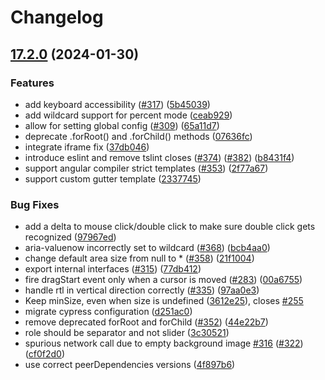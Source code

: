 # Changelog

## [17.2.0](https://github.com/angular-split/angular-split/compare/angular-split-v17.1.1...angular-split-v17.2.0) (2024-01-30)

### Features

- add keyboard accessibility ([#317](https://github.com/angular-split/angular-split/issues/317)) ([5b45039](https://github.com/angular-split/angular-split/commit/5b450398cffed30642ffc133b3d578f3fd8f303b))
- add wildcard support for percent mode ([ceab929](https://github.com/angular-split/angular-split/commit/ceab929a4c2539109f758b29c3faa061da7b7fe1))
- allow for setting global config ([#309](https://github.com/angular-split/angular-split/issues/309)) ([65a11d7](https://github.com/angular-split/angular-split/commit/65a11d70e3c46111e778fe1c3b5ee737bc04f822))
- deprecate .forRoot() and .forChild() methods ([07636fc](https://github.com/angular-split/angular-split/commit/07636fc4a0ad691da204bc98673cf945015b988c))
- integrate iframe fix ([37db046](https://github.com/angular-split/angular-split/commit/37db046f731ade7021ff91ebd0c175f11f79dcd9))
- introduce eslint and remove tslint closes ([#374](https://github.com/angular-split/angular-split/issues/374)) ([#382](https://github.com/angular-split/angular-split/issues/382)) ([b8431f4](https://github.com/angular-split/angular-split/commit/b8431f4631a3ed3b658729e89c95ec11297e1971))
- support angular compiler strict templates ([#353](https://github.com/angular-split/angular-split/issues/353)) ([2f77a67](https://github.com/angular-split/angular-split/commit/2f77a67b43c2eaa131f5c2d56b4fdda17af2e268))
- support custom gutter template ([2337745](https://github.com/angular-split/angular-split/commit/233774535909a19c1b04962c20de51557a402b6f))

### Bug Fixes

- add a delta to mouse click/double click to make sure double click gets recognized ([97967ed](https://github.com/angular-split/angular-split/commit/97967ed0fd58c83e4daf6fef2c43fcb9eeca76aa))
- aria-valuenow incorrectly set to wildcard ([#368](https://github.com/angular-split/angular-split/issues/368)) ([bcb4aa0](https://github.com/angular-split/angular-split/commit/bcb4aa0bd319dd5ba84fd135186e1454911d3d7e))
- change default area size from null to \* ([#358](https://github.com/angular-split/angular-split/issues/358)) ([21f1004](https://github.com/angular-split/angular-split/commit/21f100453f4406559bcf5ee0a04213a157e37f45))
- export internal interfaces ([#315](https://github.com/angular-split/angular-split/issues/315)) ([77db412](https://github.com/angular-split/angular-split/commit/77db412694c1265799984a5070534e6f6ea3a384))
- fire dragStart event only when a cursor is moved ([#283](https://github.com/angular-split/angular-split/issues/283)) ([00a6755](https://github.com/angular-split/angular-split/commit/00a675578915d6172ca0174d3761cf84bc5ca024))
- handle rtl in vertical direction correctly ([#335](https://github.com/angular-split/angular-split/issues/335)) ([97aa0e3](https://github.com/angular-split/angular-split/commit/97aa0e3863e9129f4e1da165be894b429c47039c))
- Keep minSize, even when size is undefined ([3612e25](https://github.com/angular-split/angular-split/commit/3612e25d8e2d78749cfeb9ad439da14611ed975b)), closes [#255](https://github.com/angular-split/angular-split/issues/255)
- migrate cypress configuration ([d251ac0](https://github.com/angular-split/angular-split/commit/d251ac04b7566fe2132617b92af41ce8ef5459e9))
- remove deprecated forRoot and forChild ([#352](https://github.com/angular-split/angular-split/issues/352)) ([44e22b7](https://github.com/angular-split/angular-split/commit/44e22b7351a96a561c6552308c5263779378d3bc))
- role should be separator and not slider ([3c30521](https://github.com/angular-split/angular-split/commit/3c30521a7731fdf718810303c8fe8d734bb011a5))
- spurious network call due to empty background image [#316](https://github.com/angular-split/angular-split/issues/316) ([#322](https://github.com/angular-split/angular-split/issues/322)) ([cf0f2d0](https://github.com/angular-split/angular-split/commit/cf0f2d043f7d1fd9ece7148c0362dbdbb3b892e7))
- use correct peerDependencies versions ([4f897b6](https://github.com/angular-split/angular-split/commit/4f897b6fc26002f1a5146a5933909a6ee616089b))
